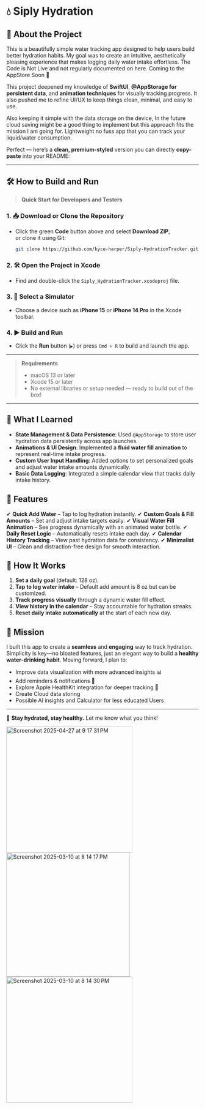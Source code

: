 # 💧 Siply Hydration

## 📌 About the Project
This is a beautifully simple water tracking app designed to help users build better hydration habits. My goal was to create an intuitive, aesthetically pleasing experience that makes logging daily water intake effortless. The Code is Not Live and not regularly documented on here. Coming to the AppStore Soon 👀

This project deepened my knowledge of **SwiftUI**, **@AppStorage for persistent data**, and **animation techniques** for visually tracking progress. It also pushed me to refine UI/UX to keep things clean, minimal, and easy to use.

Also keeping it simple with the data storage on the device, In the future cloud saving might be a good thing to implement but this approach fits the mission I am going for. Lightweight no fuss app that you can track your liquid/water consumption.

Perfect — here’s a **clean, premium-styled** version you can directly **copy-paste** into your README:

---

## 🛠️ How to Build and Run

> **Quick Start for Developers and Testers**

### 1. 📥 Download or Clone the Repository
- Click the green **Code** button above and select **Download ZIP**,  
  or clone it using Git:
  ```bash
  git clone https://github.com/kyce-harper/Siply-HydrationTracker.git
  ```

### 2. 🛠 Open the Project in Xcode
- Find and double-click the `Siply_HydrationTracker.xcodeproj` file.

### 3. 📱 Select a Simulator
- Choose a device such as **iPhone 15** or **iPhone 14 Pro** in the Xcode toolbar.

### 4. ▶️ Build and Run
- Click the **Run** button (`▶️`) or press `Cmd + R` to build and launch the app.

---

> **Requirements**  
> - macOS 13 or later  
> - Xcode 15 or later  
> - No external libraries or setup needed — ready to build out of the box!

---

## 🚀 What I Learned
- **State Management & Data Persistence**: Used `@AppStorage` to store user hydration data persistently across app launches.
- **Animations & UI Design**: Implemented a **fluid water fill animation** to represent real-time intake progress.
- **Custom User Input Handling**: Added options to set personalized goals and adjust water intake amounts dynamically.
- **Basic Data Logging**: Integrated a simple calendar view that tracks daily intake history.

## 🌊 Features
✔ **Quick Add Water** – Tap to log hydration instantly.
✔ **Custom Goals & Fill Amounts** – Set and adjust intake targets easily.
✔ **Visual Water Fill Animation** – See progress dynamically with an animated water bottle.
✔ **Daily Reset Logic** – Automatically resets intake each day.
✔ **Calendar History Tracking** – View past hydration data for consistency.
✔ **Minimalist UI** – Clean and distraction-free design for smooth interaction.

## 🔧 How It Works
1. **Set a daily goal** (default: 128 oz).
2. **Tap to log water intake** – Default add amount is 8 oz but can be customized.
3. **Track progress visually** through a dynamic water fill effect.
4. **View history in the calendar** – Stay accountable for hydration streaks.
5. **Reset daily intake automatically** at the start of each new day.

## 🎯 Mission
I built this app to create a **seamless** and **engaging** way to track hydration. Simplicity is key—no bloated features, just an elegant way to build a **healthy water-drinking habit**. Moving forward, I plan to:
- Improve data visualization with more advanced insights 📊
- Add reminders & notifications 🔔
- Explore Apple HealthKit integration for deeper tracking 📱
- Create Cloud data storing
- Possible AI insights and Calculator for less educated Users

---
💙 **Stay hydrated, stay healthy.** Let me know what you think!

<img width="330" alt="Screenshot 2025-04-27 at 9 17 31 PM" src="https://github.com/user-attachments/assets/33dbcafd-0f49-49a1-897b-7c2331b07f79" />
<img width="324" alt="Screenshot 2025-03-10 at 8 14 17 PM" src="https://github.com/user-attachments/assets/5b85e53c-5ce7-4032-9520-a5ccecdd37ca" />
<img width="330" alt="Screenshot 2025-03-10 at 8 14 30 PM" src="https://github.com/user-attachments/assets/cdf1490f-eac7-4bde-b41d-25e4f469223a" />

